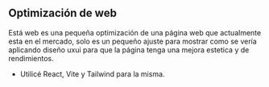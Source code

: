 
## Optimización de web
Está web es una pequeña optimización de una página web que actualmente esta en el mercado, solo es un pequeño ajuste para mostrar como se vería aplicando diseño uxui para que la página tenga una mejora estetica y de rendimientos.
- Utilicé React, Vite y Tailwind para la misma.

